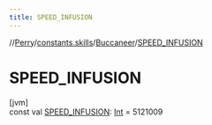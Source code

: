 ```yaml
---
title: SPEED_INFUSION
---
```

//[Perry](../../../index.html)/[constants.skills](../index.html)/[Buccaneer](index.html)/[SPEED_INFUSION](-s-p-e-e-d_-i-n-f-u-s-i-o-n.html)



# SPEED_INFUSION



[jvm]\
const val [SPEED_INFUSION](-s-p-e-e-d_-i-n-f-u-s-i-o-n.html): [Int](https://kotlinlang.org/api/latest/jvm/stdlib/kotlin/-int/index.html) = 5121009




